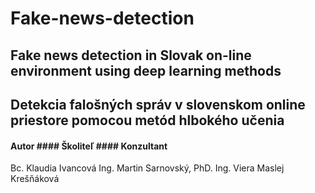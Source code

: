 # Fake-news-detection

## Fake news detection in Slovak on-line environment using deep learning methods
## Detekcia falošných správ v slovenskom online priestore pomocou metód hlbokého učenia

#### Autor              #### Školiteľ                  #### Konzultant
Bc. Klaudia Ivancová    Ing. Martin Sarnovský, PhD.    Ing. Viera Maslej Krešňáková
